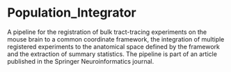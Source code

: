 # Population_Integrator
A pipeline for the registration of bulk tract-tracing experiments on the mouse brain to a common coordinate framework, the integration of multiple registered experiments to the anatomical space defined by the framework and the extraction of summary statistics. The pipeline is part of an article published in the Springer Neuroinformatics journal.
